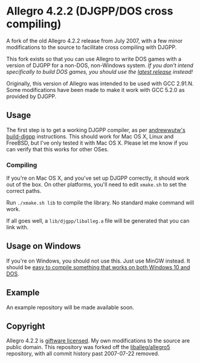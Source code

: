Allegro 4.2.2 (DJGPP/DOS cross compiling)
=========================================

A fork of the old Allegro 4.2.2 release from July 2007, with a few minor modifications to the source to facilitate cross compiling with DJGPP.

This fork exists so that you can use Allegro to write DOS games with a version of DJGPP for a non-DOS, non-Windows system. *If you don't intend specifically to build DOS games, you should use the [latest release](http://liballeg.org/) instead!*

Originally, this version of Allegro was intended to be used with GCC 2.91.N. Some modifications have been made to make it work with GCC 5.2.0 as provided by DJGPP.

Usage
-----

The first step is to get a working DJGPP compiler, as per [andrewwutw's build-djgpp](https://github.com/andrewwutw/build-djgpp) instructions. This should work for Mac OS X, Linux and FreeBSD, but I've only tested it with Mac OS X. Please let me know if you can verify that this works for other OSes.

### Compiling

If you're on Mac OS X, and you've set up DJGPP correctly, it should work out of the box. On other platforms, you'll need to edit `xmake.sh` to set the correct paths.

Run `./xmake.sh lib` to compile the library. No standard make command will work.

If all goes well, a `lib/djgpp/liballeg.a` file will be generated that you can link with.

Usage on Windows
-------------------

If you're on Windows, you should not use this. Just use MinGW instead. It should be [easy to compile something that works on both Windows 10 and DOS](https://twitter.com/Sosowski/status/730563851389964293).

Example
-------

An example repository will be made available soon.

Copyright
---------

Allegro 4.2.2 is [giftware licensed](http://liballeg.org/license.html). My own modifications to the source are public domain. This repository was forked off the [liballeg/allegro5](https://github.com/liballeg/allegro5) repository, with all commit history past 2007-07-22 removed.
